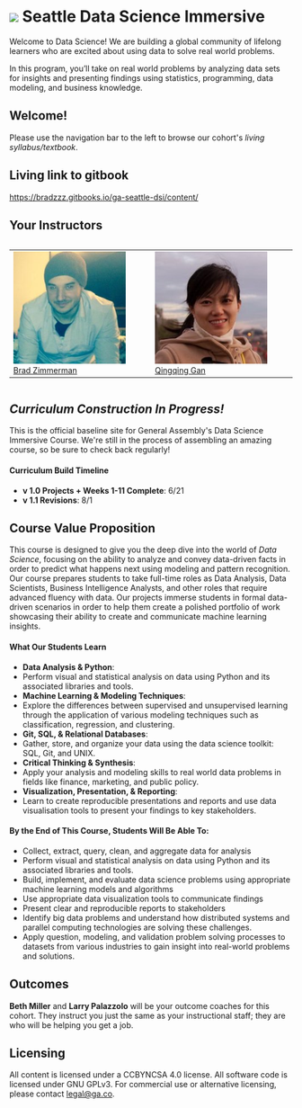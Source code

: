 # ![](https://ga-dash.s3.amazonaws.com/production/assets/logo-9f88ae6c9c3871690e33280fcf557f33.png) Seattle Data Science Immersive

Welcome to Data Science! We are building a global community of lifelong learners who are excited about using data to solve real world problems.

In this program, you’ll take on real world problems by analyzing data sets for insights and presenting findings using statistics, programming, data modeling, and business knowledge.

## Welcome!

Please use the navigation bar to the left to browse our cohort's *living syllabus/textbook*.

## Living link to gitbook
https://bradzzz.gitbooks.io/ga-seattle-dsi/content/

## Your Instructors
<table style="display: inline-table;">
  <tr>
    <td><img src="./instructors/brad.jpg" width="200px" height="200px">
    <br><a href="brad.zimmerman@generalassemb.ly">Brad Zimmerman</a>
    </td>
    <td><img src="./instructors/qingqing.jpg" width="200px" height="200px">
    <br><a href="qingqing.gan@ga.co">Qingqing Gan</a>
    </td>
  </tr>
</table>

## _Curriculum Construction In Progress!_

This is the official baseline site for General Assembly's Data Science Immersive Course. We're still in the process of assembling an amazing course, so be sure to check back regularly!

#### Curriculum Build Timeline
- **v 1.0 Projects + Weeks 1-11 Complete**: 6/21
- **v 1.1 Revisions**: 8/1

## Course Value Proposition

This course is designed to give you the deep dive into the world of *Data Science*, focusing on the ability to analyze and convey data-driven facts in order to predict what happens next using modeling and pattern recognition. Our course prepares students to take full-time roles as Data Analysis, Data Scientists, Business Intelligence Analysts, and other roles that require advanced fluency with data. Our projects immerse students in formal data-driven scenarios in order to help them create a polished portfolio of work showcasing their ability to create and communicate machine learning insights.

#### What Our Students Learn

- **Data Analysis & Python**:
 - Perform visual and statistical analysis on data using Python and its associated libraries and tools.
- **Machine Learning & Modeling Techniques**:
 - Explore the differences between supervised and unsupervised learning through the application of various modeling techniques such as classification, regression, and clustering.
- **Git, SQL, & Relational Databases**:
 - Gather, store, and organize your data using the data science toolkit: SQL, Git, and UNIX.
- **Critical Thinking & Synthesis**:
 - Apply your analysis and modeling skills to real world data problems in fields like finance, marketing, and public policy.
- **Visualization, Presentation, & Reporting**:
 - Learn to create reproducible presentations and reports and use data visualisation tools to present your findings to key stakeholders.

#### By the End of This Course, Students Will Be Able To:
- Collect, extract, query, clean, and aggregate data for analysis
- Perform visual and statistical analysis on data using Python and its associated libraries and tools.
- Build, implement, and evaluate data science problems using appropriate machine learning models and algorithms
- Use appropriate data visualization tools to communicate findings
- Present clear and reproducible reports to stakeholders
- Identify big data problems and understand how distributed systems and parallel computing technologies are solving these challenges.
- Apply question, modeling, and validation problem solving processes to datasets from various industries to gain insight into real-world problems and solutions.

## Outcomes

**Beth Miller** and **Larry Palazzolo** will be your outcome coaches for this cohort. They instruct you just the same as your instructional staff; they are who will be helping you get a job.

## Licensing
All content is licensed under a CC­BY­NC­SA 4.0 license.
All software code is licensed under GNU GPLv3. For commercial use or alternative licensing, please contact legal@ga.co.
